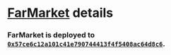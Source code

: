 # [FarMarket](https://far.quest/market) details

### FarMarket is deployed to [`0x57ce6c12a101c41e790744413f4f5408ac64d8c6`](https://optimistic.etherscan.io/address/0x57ce6c12a101c41e790744413f4f5408ac64d8c6).
